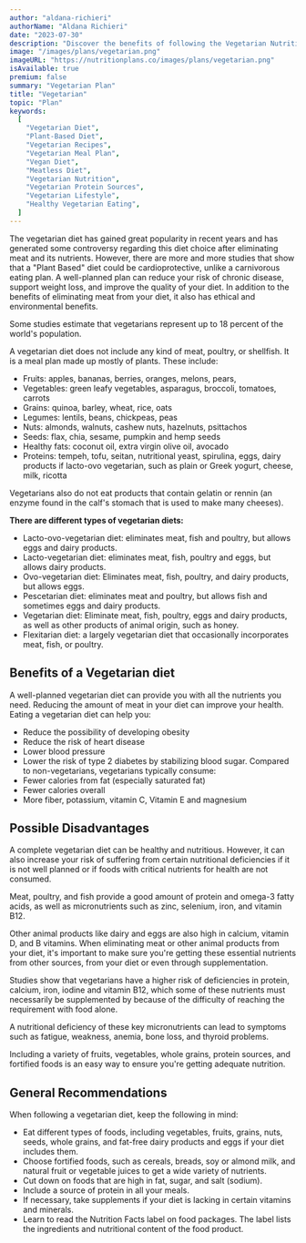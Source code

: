 ```yaml
---
author: "aldana-richieri"
authorName: "Aldana Richieri"
date: "2023-07-30"
description: "Discover the benefits of following the Vegetarian Nutrition Plan!"
image: "/images/plans/vegetarian.png"
imageURL: "https://nutritionplans.co/images/plans/vegetarian.png"
isAvailable: true
premium: false
summary: "Vegetarian Plan"
title: "Vegetarian"
topic: "Plan"
keywords:
  [
    "Vegetarian Diet",
    "Plant-Based Diet",
    "Vegetarian Recipes",
    "Vegetarian Meal Plan",
    "Vegan Diet",
    "Meatless Diet",
    "Vegetarian Nutrition",
    "Vegetarian Protein Sources",
    "Vegetarian Lifestyle",
    "Healthy Vegetarian Eating",
  ]
---
```


The vegetarian diet has gained great popularity in recent years and has generated some controversy regarding this diet choice after eliminating meat and its nutrients. However, there are more and more studies that show that a "Plant Based" diet could be cardioprotective, unlike a carnivorous eating plan. A well-planned plan can reduce your risk of chronic disease, support weight loss, and improve the quality of your diet. In addition to the benefits of eliminating meat from your diet, it also has ethical and environmental benefits.

Some studies estimate that vegetarians represent up to 18 percent of the world's population.

A vegetarian diet does not include any kind of meat, poultry, or shellfish. It is a meal plan made up mostly of plants. These include:

- Fruits: apples, bananas, berries, oranges, melons, pears,
- Vegetables: green leafy vegetables, asparagus, broccoli, tomatoes, carrots
- Grains: quinoa, barley, wheat, rice, oats
- Legumes: lentils, beans, chickpeas, peas
- Nuts: almonds, walnuts, cashew nuts, hazelnuts, psittachos
- Seeds: flax, chia, sesame, pumpkin and hemp seeds
- Healthy fats: coconut oil, extra virgin olive oil, avocado
- Proteins: tempeh, tofu, seitan, nutritional yeast, spirulina, eggs, dairy products if lacto-ovo vegetarian, such as plain or Greek yogurt, cheese, milk, ricotta

Vegetarians also do not eat products that contain gelatin or rennin (an enzyme found in the calf's stomach that is used to make many cheeses).

**There are different types of vegetarian diets:**

- Lacto-ovo-vegetarian diet: eliminates meat, fish and poultry, but allows eggs and dairy products.
- Lacto-vegetarian diet: eliminates meat, fish, poultry and eggs, but allows dairy products.
- Ovo-vegetarian diet: Eliminates meat, fish, poultry, and dairy products, but allows eggs.
- Pescetarian diet: eliminates meat and poultry, but allows fish and sometimes eggs and dairy products.
- Vegetarian diet: Eliminate meat, fish, poultry, eggs and dairy products, as well as other products of animal origin, such as honey.
- Flexitarian diet: a largely vegetarian diet that occasionally incorporates meat, fish, or poultry.

## **Benefits of a Vegetarian diet**

A well-planned vegetarian diet can provide you with all the nutrients you need. Reducing the amount of meat in your diet can improve your health. Eating a vegetarian diet can help you:

- Reduce the possibility of developing obesity
- Reduce the risk of heart disease
- Lower blood pressure
- Lower the risk of type 2 diabetes by stabilizing blood sugar.
  Compared to non-vegetarians, vegetarians typically consume:
- Fewer calories from fat (especially saturated fat)
- Fewer calories overall
- More fiber, potassium, vitamin C, Vitamin E and magnesium

## **Possible Disadvantages**

A complete vegetarian diet can be healthy and nutritious. However, it can also increase your risk of suffering from certain nutritional deficiencies if it is not well planned or if foods with critical nutrients for health are not consumed.

Meat, poultry, and fish provide a good amount of protein and omega-3 fatty acids, as well as micronutrients such as zinc, selenium, iron, and vitamin B12.

Other animal products like dairy and eggs are also high in calcium, vitamin D, and B vitamins.
When eliminating meat or other animal products from your diet, it's important to make sure you're getting these essential nutrients from other sources, from your diet or even through supplementation.

Studies show that vegetarians have a higher risk of deficiencies in protein, calcium, iron, iodine and vitamin B12, which some of these nutrients must necessarily be supplemented by because of the difficulty of reaching the requirement with food alone.

A nutritional deficiency of these key micronutrients can lead to symptoms such as fatigue, weakness, anemia, bone loss, and thyroid problems.

Including a variety of fruits, vegetables, whole grains, protein sources, and fortified foods is an easy way to ensure you're getting adequate nutrition.

## **General Recommendations**

When following a vegetarian diet, keep the following in mind:

- Eat different types of foods, including vegetables, fruits, grains, nuts, seeds, whole grains, and fat-free dairy products and eggs if your diet includes them.
- Choose fortified foods, such as cereals, breads, soy or almond milk, and natural fruit or vegetable juices to get a wide variety of nutrients.
- Cut down on foods that are high in fat, sugar, and salt (sodium).
- Include a source of protein in all your meals.
- If necessary, take supplements if your diet is lacking in certain vitamins and minerals.
- Learn to read the Nutrition Facts label on food packages. The label lists the ingredients and nutritional content of the food product.
